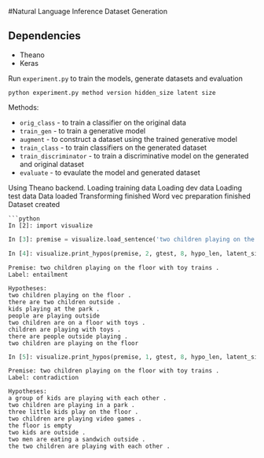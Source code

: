 #Natural Language Inference Dataset Generation

## Dependencies

* Theano 
* Keras 

Run `experiment.py` to train the models, generate datasets and evaluation

`python experiment.py method version hidden_size latent size`

Methods:

* `orig_class` - to train a classifier on the original data
* `train_gen` - to train a generative model
* `augment` - to construct a dataset using the trained generative model
* `train_class` - to train classifiers on the generated dataset
* `train_discriminator` - to train a discriminative model on the generated and original dataset
* `evaluate` - to evaulate the model and generated dataset 

Using Theano backend.
Loading training data
Loading dev data
Loading test data
Data loaded
Transforming finished
Word vec preparation finished
Dataset created
```
```python
In [2]: import visualize
```
```python
In [3]: premise = visualize.load_sentence('two children playing on the floor with toy trains .', wi, prem_len)
```
```python
In [4]: visualize.print_hypos(premise, 2, gtest, 8, hypo_len, latent_size, wi)
```
```
Premise: two children playing on the floor with toy trains .
Label: entailment

Hypotheses:
two children playing on the floor .
there are two children outside .
kids playing at the park .
people are playing outside
two children are on a floor with toys .
children are playing with toys .
there are people outside playing .
two children are playing on the floor
```
```python
In [5]: visualize.print_hypos(premise, 1, gtest, 8, hypo_len, latent_size, wi)
```
```
Premise: two children playing on the floor with toy trains .
Label: contradiction

Hypotheses:
a group of kids are playing with each other .
two children are playing in a park .
three little kids play on the floor .
two children are playing video games .
the floor is empty
two kids are outside .
two men are eating a sandwich outside .
the two children are playing with each other .
```


